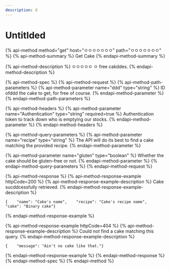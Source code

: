 ```yaml
---
description: d
---
```


# Untitlded

{% api-method method="get" host="ㅇㅇㅇㅇㅇㅇㅇ" path="ㅇㅇㅇㅇㅇㅇㅇ" %}
{% api-method-summary %}
Get Cake
{% endapi-method-summary %}

{% api-method-description %}
ㅇㅇㅇㅇㅇ ㅇ free cakddes.
{% endapi-method-description %}

{% api-method-spec %}
{% api-method-request %}
{% api-method-path-parameters %}
{% api-method-parameter name="ddd" type="string" %}
ID ofddd the cake to get, for free of course.
{% endapi-method-parameter %}
{% endapi-method-path-parameters %}

{% api-method-headers %}
{% api-method-parameter name="Authentication" type="string" required=true %}
Authentication token to track down who is emptying our stocks.
{% endapi-method-parameter %}
{% endapi-method-headers %}

{% api-method-query-parameters %}
{% api-method-parameter name="recipe" type="string" %}
The API will do its best to find a cake matching the provided recipe.
{% endapi-method-parameter %}

{% api-method-parameter name="gluten" type="boolean" %}
Whether the cake should be gluten-free or not.
{% endapi-method-parameter %}
{% endapi-method-query-parameters %}
{% endapi-method-request %}

{% api-method-response %}
{% api-method-response-example httpCode=200 %}
{% api-method-response-example-description %}
Cake sucddcessfully retrieved.
{% endapi-method-response-example-description %}

```text
{    "name": "Cake's name",    "recipe": "Cake's recipe name",    "cake": "Binary cake"}
```
{% endapi-method-response-example %}

{% api-method-response-example httpCode=404 %}
{% api-method-response-example-description %}
Could not find a cake matching this query.
{% endapi-method-response-example-description %}

```text
{    "message": "Ain't no cake like that."}
```
{% endapi-method-response-example %}
{% endapi-method-response %}
{% endapi-method-spec %}
{% endapi-method %}

